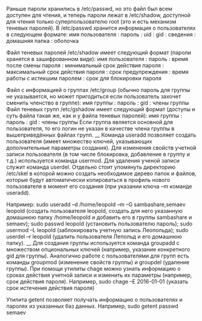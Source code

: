 Раньше пароли хранились в /etc/passwd, но это файл был всем доступен для чтения, и теперь пароли лежат в /etc/shadow, доступной для чтения только суперпользователю root (это и есть механизм теневых паролей).
В /etc/passwd хранится информация о пользователях в следующем формате:
имя пользователя : пароль : uid : gid : сведения : домашняя папка : оболочка

Файл теневых паролей /etc/shadow имеет следующий формат (пароли хранятся в зашифрованном виде):
имя пользователя : пароль : время после смены пароля : минимальный срок действия пароля : максимальный срок действия пароля : срок предупреждения : время работы с истекшим паролем : срок для блокировки пароля

Файл с информацией о группах /etc/group (обычно пароль для группы не указывается, но может пригодиться если пользователь захочет сменить членство в группе):
имя группы : пароль : gid : члены группы
Файл теневых групп /etc/gshadow имеет следующий формат (доступы и суть файла такая же, как и у файла теневых паролей):
имя группы : пароль : gid : члены группы
Если группа является основной для пользователя, то его логин не указан в качестве члена группы в вышеприведённых файлах групп.
__
Команда useradd позволяет создать пользователя (имеет множество ключей, указывающих дополнительные параметры создания). 
Для изменения свойств учетной записи пользователя (в том числе блокировка, добавление в группу и т.д.) используется команда usermod.
Для удаления ученой записи служит команда userdel.
Отдельно стоит упомянуть директорию /etc/skel в которой можно создать необходимое дерево папок и файлов, которые будут автоматически копироваться в профиль нового пользователя в момент его создания (при указании ключа –m команде useradd).

Например:
sudo useradd –d /home/leopold –m –G sambashare,semaev leopold (создать пользователя leopold, создать для него указанную домашнюю папку /home/leopold  и добавить его в группы sambashare и semaev);
sudo passwd leopold (установить пользователю пароль);
sudo usermod –L leopold (заблокировать учетную запись Леопольда);
sudo userdel –r leopold (удалить пользователя Лепольд и его домашнюю папку).
__
Для создания группы используется команда groupadd c множеством опциональных ключей (например, указание конкретного gid для группы). Аналогично работе с пользователями для групп есть команды groupmod (изменение свойств группы) и groupdel (удаление группы).
При помощи утилиты chage можно узнать информацию о сроках действия учетной записи и изменить их параметры (например, срок действия пароля). Например, 
sudo chage –E 2016-01-01 (указать срок истечения действия пароля)

Утилита getent позволяет получать информацию о пользователях и паролях из указанных баз данных. Например,
sudo getent passwd semaev
